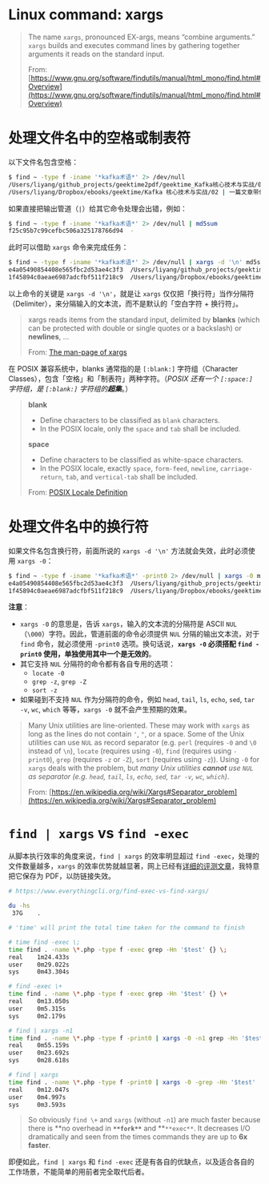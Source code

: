 # Linux command: xargs

> The name `xargs`, pronounced EX-args, means “combine arguments.” `xargs` builds and executes command lines by gathering together arguments it reads on the standard input.
> 
> From: [https://www.gnu.org/software/findutils/manual/html_mono/find.html#Overview](https://www.gnu.org/software/findutils/manual/html_mono/find.html#Overview)


# 处理文件名中的空格或制表符

以下文件名包含空格：

```bash
$ find ~ -type f -iname '*kafka术语*' 2> /dev/null
/Users/liyang/github_projects/geektime2pdf/geektime_Kafka核心技术与实战/02 | 一篇文章带你快速搞定Kafka术语.pdf
/Users/liyang/Dropbox/ebooks/geektime/Kafka 核心技术与实战/02 | 一篇文章带你快速搞定Kafka术语.pdf
```

如果直接把输出管道（`|`）给其它命令处理会出错，例如：

```bash
$ find ~ -type f -iname '*kafka术语*' 2> /dev/null | md5sum
f25c95b7c99cefbc506a325178766d94  -
```

此时可以借助 `xargs` 命令来完成任务：

```bash
$ find ~ -type f -iname '*kafka术语*' 2> /dev/null | xargs -d '\n' md5sum
e4a05490854408e565fbc2d53ae4c3f3  /Users/liyang/github_projects/geektime2pdf/geektime_Kafka核心技术与实战/02 | 一篇文章带你快速搞定Kafka术语.pdf
1f45894c0aeae6987adcfbf511f218c9  /Users/liyang/Dropbox/ebooks/geektime/Kafka 核心技术与实战/02 | 一篇文章带你快速搞定Kafka术语.pdf
```

以上命令的关键是 `xargs -d '\n'`，就是让 `xargs` 仅仅把「换行符」当作分隔符（Delimiter），来分隔输入的文本流，而不是默认的「空白字符 + 换行符」。

> xargs reads items from the standard input, delimited by **blanks** (which can be protected with double or single quotes or a backslash) or **newlines**, ...
> 
> From: [The man-page of xargs](https://linux.die.net/man/1/xargs)


在 POSIX 兼容系统中，blanks 通常指的是 `[:blank:]` 字符组（Character Classes），包含「空格」和「制表符」两种字符。（_POSIX 还有一个 `[:space:]` 字符组，是 `[:blank:]` 字符组的**超集**_。）

> **blank**
> - Define characters to be classified as `blank` characters.
> - In the POSIX locale, only the `space` and `tab` shall be included.
> 
> **space**
> - Define characters to be classified as white-space characters.
> - In the POSIX locale, exactly `space`, `form-feed`, `newline`, `carriage-return`, `tab`, and `vertical-tab` shall be included.
> 
> From: [POSIX Locale Definition](https://pubs.opengroup.org/onlinepubs/9699919799/basedefs/V1_chap07.html#tag_07_03_01)


# 处理文件名中的换行符

如果文件名包含换行符，前面所说的 `xargs -d '\n'` 方法就会失效，此时必须使用 `xargs -0`：

```bash
$ find ~ -type f -iname '*kafka术语*' -print0 2> /dev/null | xargs -0 md5sum
e4a05490854408e565fbc2d53ae4c3f3  /Users/liyang/github_projects/geektime2pdf/geektime_Kafka核心技术与实战/02 | 一篇文章带你快速搞定Kafka术语.pdf
1f45894c0aeae6987adcfbf511f218c9  /Users/liyang/Dropbox/ebooks/geektime/Kafka 核心技术与实战/02 | 一篇文章带你快速搞定Kafka术语.pdf
```

**注意**：

- `xargs -0` 的意思是，告诉 `xargs`，输入的文本流的分隔符是 ASCII `NUL`（`\000`）字符。因此，管道前面的命令必须提供 `NUL` 分隔的输出文本流，对于 `find` 命令，就必须使用 `-print0` 选项。换句话说，**`xargs -0` 必须搭配 `find -print0` 使用，单独使用其中一个是无效的**。
- 其它支持 `NUL` 分隔符的命令都有各自专用的选项：
  - `locate -0`
  - `grep -z`, `grep -Z`
  - `sort -z`
- 如果碰到不支持 `NUL` 作为分隔符的命令，例如 `head`, `tail`, `ls`, `echo`, `sed`, `tar -v`, `wc`, `which` 等等，`xargs -0` 就不会产生预期的效果。

> Many Unix utilities are line-oriented. These may work with `xargs` as long as the lines do not contain `'`, `"`, or a space. Some of the Unix utilities can use `NUL` as record separator (e.g. `perl` (requires `-0` and `\0` instead of `\n`), `locate` (requires using `-0`), `find` (requires using `-print0`), `grep` (requires `-z` or `-Z`), `sort` (requires using `-z`)). Using `-0` for `xargs` deals with the problem, but _many Unix utilities _**_cannot_**_ use `NUL` as separator (e.g. `head`, `tail`, `ls`, `echo`, `sed`, `tar -v`, `wc`, `which`)_.
> 
> From: [https://en.wikipedia.org/wiki/Xargs#Separator_problem](https://en.wikipedia.org/wiki/Xargs#Separator_problem)


# `find | xargs` vs `find -exec`

从脚本执行效率的角度来说，`find | xargs` 的效率明显超过 `find -exec`，处理的文件数量越多，`xargs` 的效率优势就越显著，网上已经有[详细的评测文章](https://www.everythingcli.org/find-exec-vs-find-xargs/)，我特意把它保存为 PDF，以防链接失效。


```bash
# https://www.everythingcli.org/find-exec-vs-find-xargs/

du -hs
 37G    .

# 'time' will print the total time taken for the command to finish

# time find -exec \;
time find . -name \*.php -type f -exec grep -Hn '$test' {} \;
real    1m24.433s
user    0m29.022s
sys     0m43.304s

# find -exec \+
time find . -name \*.php -type f -exec grep -Hn '$test' {} \+
real    0m13.050s
user    0m5.315s
sys     0m2.179s

# find | xargs -n1
time find . -name \*.php -type f -print0 | xargs -0 -n1 grep -Hn '$test'
real    0m55.159s
user    0m23.692s
sys     0m28.618s

# find | xargs
time find . -name \*.php -type f -print0 | xargs -0 -grep -Hn '$test'
real    0m12.047s
user    0m4.997s
sys     0m3.593s
```

> So obviously `find \+` and `xargs` (without `-n1`) are much faster because there is **no overhead in **`**fork**`** and **`**exec**`. It decreases I/O dramatically and seen from the times commands they are up to **6x faster**.


即便如此，`find | xargs` 和 `find -exec` 还是有各自的优缺点，以及适合各自的工作场景，不能简单的用前者完全取代后者。
